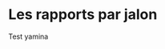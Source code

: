 # Les rapports par jalon

Test yamina

<!--stackedit_data:
eyJoaXN0b3J5IjpbLTE4ODk4NzI5NywxNDY4MDc2NjU3XX0=
-->

